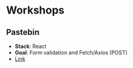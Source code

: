 # Workshops

## Pastebin

* **Stack**: React
* **Goal**: Form validation and Fetch/Axios (POST)
* [Link](https://github.com/WildCodeSchool/workshops)